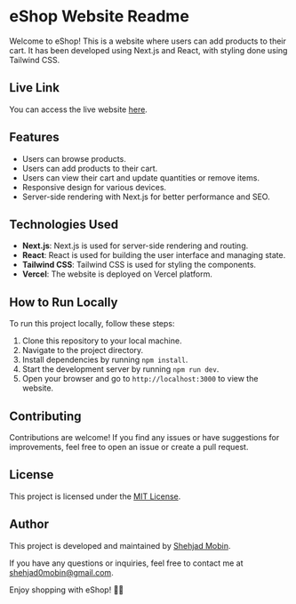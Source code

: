 # eShop Website Readme

Welcome to eShop! This is a website where users can add products to their cart. It has been developed using Next.js and React, with styling done using Tailwind CSS.

## Live Link

You can access the live website [here](https://eshop-eight-lemon.vercel.app).

## Features

- Users can browse products.
- Users can add products to their cart.
- Users can view their cart and update quantities or remove items.
- Responsive design for various devices.
- Server-side rendering with Next.js for better performance and SEO.

## Technologies Used

- **Next.js**: Next.js is used for server-side rendering and routing.
- **React**: React is used for building the user interface and managing state.
- **Tailwind CSS**: Tailwind CSS is used for styling the components.
- **Vercel**: The website is deployed on Vercel platform.

## How to Run Locally

To run this project locally, follow these steps:

1. Clone this repository to your local machine.
2. Navigate to the project directory.
3. Install dependencies by running `npm install`.
4. Start the development server by running `npm run dev`.
5. Open your browser and go to `http://localhost:3000` to view the website.

## Contributing

Contributions are welcome! If you find any issues or have suggestions for improvements, feel free to open an issue or create a pull request.

## License

This project is licensed under the [MIT License](LICENSE).

## Author

This project is developed and maintained by [Shehjad Mobin](https://www.linkedin.com/in/sm0bin).

If you have any questions or inquiries, feel free to contact me at [shehjad0mobin@gmail.com](mailto:shehjad0mobin@gmail.com).

Enjoy shopping with eShop! 🛒🎉
